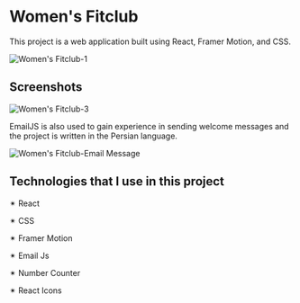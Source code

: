 # Women's Fitclub 

This project is a web application built using React, Framer Motion, and
CSS.

![Women's Fitclub-1](https://github.com/springtofigh/gym-react-app/assets/90114320/15cd8aed-8ac1-408c-bb32-93556a9ff597)

## Screenshots

![Women's Fitclub-3](https://github.com/springtofigh/gym-react-app/assets/90114320/433cc644-5e85-4e7b-bb93-2b7e6044a20b)


EmailJS is also used to gain experience in sending welcome messages and the project is written in the Persian language.

![Women's Fitclub-Email Message](https://github.com/springtofigh/gym-react-app/assets/90114320/fdaf5647-6256-4c99-bc4c-c51ee1229d9a)


## Technologies that I use in this project

✴ React

✴ CSS

✴ Framer Motion

✴ Email Js

✴ Number Counter

✴ React Icons
